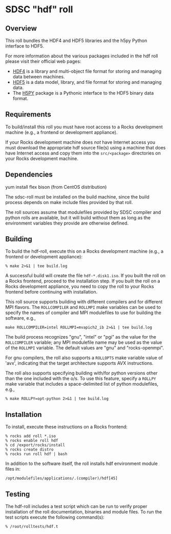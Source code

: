 # SDSC "hdf" roll

## Overview

This roll bundles the HDF4 and HDF5 libraries and the h5py Python interface
to HDF5.

For more information about the various packages included in the hdf roll please visit their official web pages:

- <a href="http://www.hdfgroup.org/products/hdf4" target="_blank">HDF4</a> is a
library and multi-object file format for storing and managing data between
machines.
- <a href="http://www.hdfgroup.org/products/hdf5" target="_blank">HDF5</a> is a
data model, library, and file format for storing and managing data.
- The <a href="http://www.h5py.org" target="_blank">H5PY</a> package is a
Pythonic interface to the HDF5 binary data format.


## Requirements

To build/install this roll you must have root access to a Rocks development
machine (e.g., a frontend or development appliance).

If your Rocks development machine does *not* have Internet access you must
download the appropriate hdf source file(s) using a machine that does
have Internet access and copy them into the `src/<package>` directories on your
Rocks development machine.


## Dependencies

yum install flex bison (from CentOS distribution)

The sdsc-roll must be installed on the build machine, since the build process
depends on make include files provided by that roll.

The roll sources assume that modulefiles provided by SDSC compiler and python
rolls are available, but it will build without them as long as the environment
variables they provide are otherwise defined.


## Building

To build the hdf-roll, execute this on a Rocks development
machine (e.g., a frontend or development appliance):

```shell
% make 2>&1 | tee build.log
```

A successful build will create the file `hdf-*.disk1.iso`.  If you built the
roll on a Rocks frontend, proceed to the installation step. If you built the
roll on a Rocks development appliance, you need to copy the roll to your Rocks
frontend before continuing with installation.

This roll source supports building with different compilers and for different
MPI flavors.  The `ROLLCOMPILER` and `ROLLMPI` make variables can be used to
specify the names of compiler and MPI modulefiles to use for building the
software, e.g.,

```shell
make ROLLCOMPILER=intel ROLLMPI=mvapich2_ib 2>&1 | tee build.log
```

The build process recognizes "gnu", "intel" or "pgi" as the value for the
`ROLLCOMPILER` variable; any MPI modulefile name may be used as the value of
the `ROLLMPI` variable.  The default values are "gnu" and "rocks-openmpi".

For gnu compilers, the roll also supports a `ROLLOPTS` make variable value of
'avx', indicating that the target architecture supports AVX instructions.

The roll also supports specifying building with/for python versions other than
the one included with the o/s.  To use this feature, specify a `ROLLPY` make
variable that includes a space-delimited list of python modulefiles, e.g.,

```shell
% make ROLLPY=opt-python 2>&1 | tee build.log
```

## Installation

To install, execute these instructions on a Rocks frontend:

```shell
% rocks add roll *.iso
% rocks enable roll hdf
% cd /export/rocks/install
% rocks create distro
% rocks run roll hdf | bash
```

In addition to the software itself, the roll installs hdf environment
module files in:

```shell
/opt/modulefiles/applications/.(compiler)/hdf[45]
```


## Testing

The hdf-roll includes a test script which can be run to verify proper
installation of the roll documentation, binaries and module files. To
run the test scripts execute the following command(s):

```shell
% /root/rolltests/hdf.t 
```
